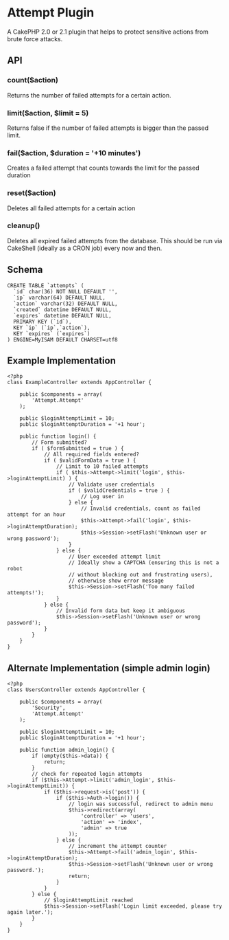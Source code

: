 Attempt Plugin
==============

A CakePHP 2.0 or 2.1 plugin that helps to protect sensitive actions from brute force attacks.

API
---

### count($action)
Returns the number of failed attempts for a certain action.

### limit($action, $limit = 5)
Returns false if the number of failed attempts is bigger than the passed limit.

### fail($action, $duration = '+10 minutes')
Creates a failed attempt that counts towards the limit for the passed duration

### reset($action)
Deletes all failed attempts for a certain action

### cleanup()
Deletes all expired failed attempts from the database. This should be run via CakeShell (ideally as a CRON job) every now and then. 


Schema
------

    CREATE TABLE `attempts` (
      `id` char(36) NOT NULL DEFAULT '',
      `ip` varchar(64) DEFAULT NULL,
      `action` varchar(32) DEFAULT NULL,
      `created` datetime DEFAULT NULL,
      `expires` datetime DEFAULT NULL,
      PRIMARY KEY (`id`),
      KEY `ip` (`ip`,`action`),
      KEY `expires` (`expires`)
    ) ENGINE=MyISAM DEFAULT CHARSET=utf8


Example Implementation
----------------------
    
    <?php
    class ExampleController extends AppController {
        
        public $components = array(
            'Attempt.Attempt'
        );
        
        public $loginAttemptLimit = 10;
        public $loginAttemptDuration = '+1 hour';
        
        public function login() {
            // Form submitted?
            if ( $formSubmitted = true ) {
                // All required fields entered?
                if ( $validFormData = true ) {
                    // Limit to 10 failed attempts
                    if ( $this->Attempt->limit('login', $this->loginAttemptLimit) ) {
                        // Validate user credentials
                        if ( $validCredentials = true ) {
                            // Log user in
                        } else {
                            // Invalid credentials, count as failed attempt for an hour
                            $this->Attempt->fail('login', $this->loginAttemptDuration);
                            $this->Session->setFlash('Unknown user or wrong password');
                        }
                    } else {
                        // User exceeded attempt limit
                        // Ideally show a CAPTCHA (ensuring this is not a robot 
                        // without blocking out and frustrating users),
                        // otherwise show error message
                        $this->Session->setFlash('Too many failed attempts!');
                    }
                } else {
                    // Invalid form data but keep it ambiguous
                    $this->Session->setFlash('Unknown user or wrong password');
                }
            }
        }
    }


Alternate Implementation (simple admin login)
---------------------------------------------
    
    <?php
    class UsersController extends AppController {
        
        public $components = array(
            'Security',
            'Attempt.Attempt'
        );
        
        public $loginAttemptLimit = 10;
        public $loginAttemptDuration = '+1 hour';

        public function admin_login() {
            if (empty($this->data)) {
                return;
            }
            // check for repeated login attempts
            if ($this->Attempt->limit('admin_login', $this->loginAttemptLimit)) {
                if ($this->request->is('post')) {
                    if ($this->Auth->login()) {
                        // login was successful, redirect to admin menu
                        $this->redirect(array(
                            'controller' => 'users',
                            'action' => 'index',
                            'admin' => true
                        ));
                    } else {
                        // increment the attempt counter
                        $this->Attempt->fail('admin_login', $this->loginAttemptDuration);
                        $this->Session->setFlash('Unknown user or wrong password.');
                        return;
                    }
                }
            } else {
                // $loginAttemptLimit reached
                $this->Session->setFlash('Login limit exceeded, please try again later.');
            }
        }
    }

